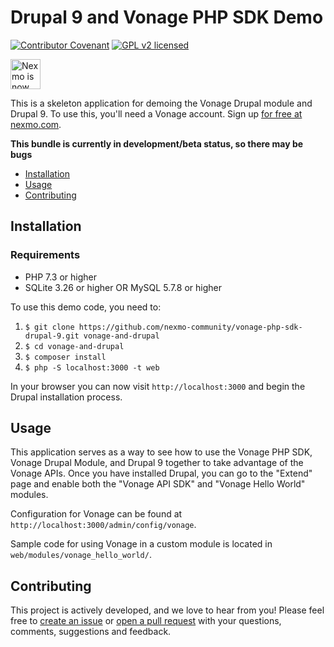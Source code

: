 # Drupal 9 and Vonage PHP SDK Demo
[![Contributor Covenant](https://img.shields.io/badge/Contributor%20Covenant-v2.0%20adopted-ff69b4.svg)](CODE_OF_CONDUCT.md)
[![GPL v2 licensed](https://img.shields.io/badge/license-GPLe%20v2-blue.svg)](./LICENSE.txt)

<img src="https://developer.nexmo.com/assets/images/Vonage_Nexmo.svg" height="48px" alt="Nexmo is now known as Vonage" />

This is a skeleton application for demoing the Vonage Drupal module and Drupal 9.
To use this, you'll need a Vonage account. Sign up [for free at nexmo.com][signup].

**This bundle is currently in development/beta status, so there may be bugs**

 * [Installation](#installation)
 * [Usage](#usage)
 * [Contributing](#contributing) 

## Installation

### Requirements
- PHP 7.3 or higher
- SQLite 3.26 or higher OR MySQL 5.7.8 or higher

To use this demo code, you need to:

1. `$ git clone https://github.com/nexmo-community/vonage-php-sdk-drupal-9.git vonage-and-drupal`
1. `$ cd vonage-and-drupal`
1. `$ composer install`
1. `$ php -S localhost:3000 -t web`

In your browser you can now visit `http://localhost:3000` and begin the Drupal installation process.

## Usage

This application serves as a way to see how to use the Vonage PHP SDK, Vonage Drupal Module, and Drupal 9
together to take advantage of the Vonage APIs. Once you have installed Drupal, you can go to the "Extend"
page and enable both the "Vonage API SDK" and "Vonage Hello World" modules. 

Configuration for Vonage can be found at `http://localhost:3000/admin/config/vonage`.

Sample code for using Vonage in a custom module is located in `web/modules/vonage_hello_world/`.

## Contributing

This project is actively developed, and we love to hear from you! Please feel free to [create an issue][issues] or [open a pull request][pulls] with your questions, comments, suggestions and feedback.

[signup]: https://dashboard.nexmo.com/sign-up?utm_source=DEV_REL&utm_medium=github&utm_campaign=php-symfony-bundle
[issues]: https://github.com/nexmo-community/vonage-php-sdk-drupal-9/issues
[pulls]: https://github.com/nexmo-community/vonage-php-sdk-drupal-9/pulls

